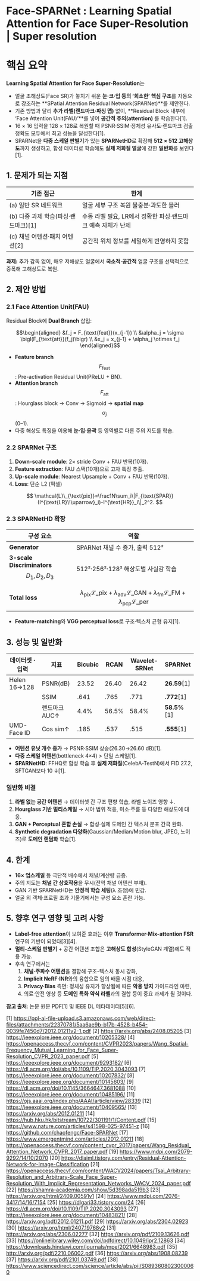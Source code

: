 # Face-SPARNet : Learning Spatial Attention for Face Super-Resolution | Super resolution

# 핵심 요약

**Learning Spatial Attention for Face Super-Resolution**는  
-  얼굴 초해상도(Face SR)가 놓치기 쉬운 **눈·코·입 등의 ‘희소한’ 핵심 구조**를 자동으로 강조하는 **SPatial Attention Residual Network(SPARNet)**를 제안한다.  
-  기존 방법과 달리 **추가 라벨(랜드마크·파싱 맵)** 없이, **Residual Block 내부에 ‘Face Attention Unit(FAU)’**를 넣어 **공간적 주의(attention)** 를 학습한다[1].  
-  16 × 16 입력을 128 × 128로 복원할 때 PSNR·SSIM·정체성 유사도·랜드마크 검출 정확도 모두에서 최고 성능을 달성한다[1].  
-  SPARNet을 **다중 스케일 판별기**가 있는 **SPARNetHD**로 확장해 **512 × 512 고해상도**까지 생성하고, 합성 데이터로 학습해도 **실제 저화질 얼굴**에 강한 **일반화**를 보인다[1].

## 1. 문제가 되는 지점

| 기존 접근 | 한계 |
|-----------|------|
| (a) 일반 SR 네트워크 | 얼굴 세부 구조 복원 불충분·과도한 블러 |
| (b) 다중 과제 학습(파싱·랜드마크)[1] | 수동 라벨 필요, LR에서 정확한 파싱·랜드마크 예측 자체가 난제 |
| (c) 채널 어텐션·패치 어텐션[2] | 공간적 위치 정보를 세밀하게 반영하지 못함 |

**과제:** 추가 감독 없이, 매우 저해상도 얼굴에서 **국소적·공간적** 얼굴 구조를 선택적으로 증폭해 고해상도로 복원.

## 2. 제안 방법

### 2.1 Face Attention Unit(FAU)

Residual Block에 **Dual Branch** 삽입:

```math
\begin{aligned}
&f_j = F_{\text{feat}}(x_{j-1}) \\
&\alpha_j = \sigma \bigl(F_{\text{att}}(f_j)\bigr) \\
&x_j = x_{j-1} + \alpha_j \otimes f_j  
\end{aligned}
```

* **Feature branch** $$F_{\text{feat}}$$: Pre-activation Residual Unit(PReLU + BN).  
* **Attention branch** $$F_{\text{att}}$$: Hourglass block → Conv → Sigmoid → **spatial map** $$\alpha_j$$ (0–1).  
* 다중 해상도 특징을 이용해 **눈·입·윤곽** 등 영역별로 다른 주의 지도를 학습.

### 2.2 SPARNet 구조

1. **Down-scale module**: 2× stride Conv + FAU 반복(10개).  
2. **Feature extraction**: FAU 스택(10개)으로 고차 특징 추출.  
3. **Up-scale module**: Nearest Upsample + Conv + FAU 반복(10개).  
4. **Loss**: 단순 L2 (픽셀)  

$$
\mathcal{L}\_{\text{pix}}=\frac1N\sum_i\|F_{\text{SPAR}}(I^{\text{LR}\!\uparrow}_i)-I^{\text{HR}}_i\|_2^2.
$$

### 2.3 SPARNetHD 확장

| 구성 요소 | 역할 |
|-----------|------|
| **Generator** | SPARNet 채널 수 증가, 출력 512² |
| **3-scale Discriminators** $$D_1,D_2,D_3$$ | 512²·256²·128² 해상도별 사실감 학습 |
| **Total loss** |  $$\lambda_\text{pix} \mathcal{L}\_{\text{pix}} +\lambda_\text{adv} \mathcal{L}\_{\text{GAN}} +\lambda_\text{fm} \mathcal{L}\_{\text{FM}} +\lambda_\text{pcp} \mathcal{L}\_{\text{per}}$$  |

* **Feature-matching**와 **VGG perceptual loss**로 구조·텍스처 균형 유지[1].  

## 3. 성능 및 일반화

| 데이터셋 · 입력| 지표 | Bicubic | RCAN | Wavelet-SRNet | **SPARNet** |
|---------------|------|---------|------|--------------|-------------|
| Helen 16→128 | PSNR(dB) | 23.52 | 26.40 | 26.42 | **26.59**[1] |
|               | SSIM    | .641 | .765 | .771 | **.772**[1] |
|               | 랜드마크 AUC↑ | 4.4% | 56.5% | 58.4% | **58.5%**[1] |
| UMD-Face ID   | Cos sim↑ | .185 | .537 | .515 | **.555**[1] |

* **어텐션 유닛 개수 증가** → PSNR·SSIM 상승(26.30→26.60 dB)[1].  
* **다중 스케일 어텐션**(bottleneck 4×4) > 단일 스케일[1].  
* **SPARNetHD**: FFHQ로 합성 학습 후 **실제 저화질**(CelebA-TestN)에서 FID 27.2, SFTGAN보다 10 ↓[1].

### 일반화 비결

1. **라벨 없는 공간 어텐션** → 데이터셋 간 구조 편향 학습, 라벨 노이즈 영향 ↓.  
2. **Hourglass 기반 멀티스케일** → 시야 범위 적응, 미소·주름 등 다양한 해상도에 대응.  
3. **GAN + Perceptual 혼합 손실** → 합성·실제 도메인 간 텍스처 분포 간극 완화.  
4. **Synthetic degradation 다양화**(Gaussian/Median/Motion blur, JPEG, 노이즈)로 **도메인 랜덤화** 학습[1].

## 4. 한계

* **16× 업스케일** 등 극단적 배수에서 채널/계산량 급증.  
* 주의 지도는 **채널 간 상호작용**을 무시(전역 채널 어텐션 부재).  
* GAN 기반 SPARNetHD는 **안정적 학습 세팅**(λ 조정)에 민감.  
* 얼굴 외 객체·프로필 초과 기울기에서는 구성 요소 혼란 가능.

## 5. 향후 연구 영향 및 고려 사항

* **Label-free attention**이 보여준 효과는 이후 **Transformer·Mix-attention FSR** 연구의 기반이 되었다[3][4].  
* **멀티-스케일 판별기** + 공간 어텐션 조합은 **고해상도 합성**(StyleGAN 계열)에도 적용 가능.  
* 후속 연구에서는  
  1. **채널·주파수 어텐션**을 결합해 구조-텍스처 동시 강화,  
  2. **Implicit NeRF·INR**와의 융합으로 임의 배율·시점 대응,  
  3. **Privacy·Bias** 측면: 정체성 유지가 향상됨에 따른 **악용 방지** 가이드라인 마련,  
  4. 의료·안전 영상 등 **도메인 특화 약식 라벨**과의 결합 등이 중요 과제가 될 것이다.

**참고 출처**: 논문 원문 PDF[1] 및 IEEE DL 메타데이터[5][6].

[1] https://ppl-ai-file-upload.s3.amazonaws.com/web/direct-files/attachments/22370781/5aa6ae9b-b17b-4528-b454-0039fe7450d7/2012.01211v2-1.pdf
[2] https://arxiv.org/abs/2408.05205
[3] https://ieeexplore.ieee.org/document/10205328/
[4] https://openaccess.thecvf.com/content/CVPR2023/papers/Wang_Spatial-Frequency_Mutual_Learning_for_Face_Super-Resolution_CVPR_2023_paper.pdf
[5] https://ieeexplore.ieee.org/document/9293182/
[6] https://dl.acm.org/doi/abs/10.1109/TIP.2020.3043093
[7] https://ieeexplore.ieee.org/document/10207832/
[8] https://ieeexplore.ieee.org/document/10145603/
[9] https://dl.acm.org/doi/10.1145/3664647.3681088
[10] https://ieeexplore.ieee.org/document/10485196/
[11] https://ojs.aaai.org/index.php/AAAI/article/view/28339
[12] https://ieeexplore.ieee.org/document/10409565/
[13] https://arxiv.org/abs/2012.01211
[14] https://hub.hku.hk/bitstream/10722/301191/1/Content.pdf
[15] https://www.nature.com/articles/s41598-025-97451-z
[16] https://github.com/chaofengc/Face-SPARNet
[17] https://www.emergentmind.com/articles/2012.01211
[18] https://openaccess.thecvf.com/content_cvpr_2017/papers/Wang_Residual_Attention_Network_CVPR_2017_paper.pdf
[19] https://www.mdpi.com/2079-9292/14/10/2070
[20] https://dlaiml.tistory.com/entry/Residual-Attention-Network-for-Image-Classification
[21] https://openaccess.thecvf.com/content/WACV2024/papers/Tsai_Arbitrary-Resolution_and_Arbitrary-Scale_Face_Super-Resolution_With_Implicit_Representation_Networks_WACV_2024_paper.pdf
[22] https://shamra-academia.com/show/5d398ada519b3
[23] https://arxiv.org/html/2409.00591v1
[24] https://www.mdpi.com/2076-3417/14/16/7154
[25] https://dlgari33.tistory.com/24
[26] https://dl.acm.org/doi/10.1109/TIP.2020.3043093
[27] https://ieeexplore.ieee.org/document/10483821/
[28] https://arxiv.org/pdf/2012.01211.pdf
[29] https://arxiv.org/abs/2304.02923
[30] https://arxiv.org/html/2407.19768v2
[31] https://arxiv.org/abs/2306.02277
[32] https://arxiv.org/pdf/2109.13626.pdf
[33] https://onlinelibrary.wiley.com/doi/pdfdirect/10.1049/ipr2.12863
[34] https://downloads.hindawi.com/journals/mpe/2021/6648983.pdf
[35] http://arxiv.org/pdf/2210.06002.pdf
[36] https://arxiv.org/abs/1908.08239
[37] https://arxiv.org/pdf/2101.03749.pdf
[38] https://www.sciencedirect.com/science/article/abs/pii/S0893608023000060
